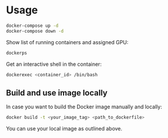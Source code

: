 # Usage

```bash
docker-compose up -d
docker-compose down -d
```

Show list of running containers and assigned GPU:
```bash
dockerps
```

Get an interactive shell in the container:
```bash
dockerexec <container_id> /bin/bash
```



## Build and use image locally

In case you want to build the Docker image manually and locally:
```bash
docker build -t <your_image_tag> <path_to_dockerfile>
```
You can use your local image as outlined above.
